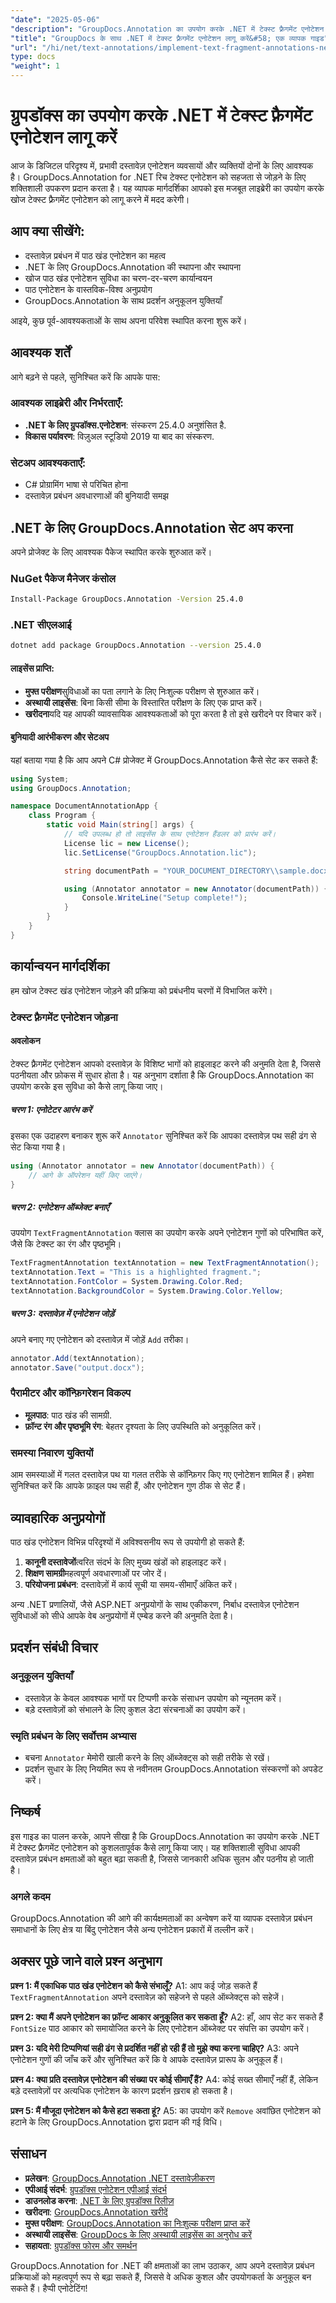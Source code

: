 ```yaml
---
"date": "2025-05-06"
"description": "GroupDocs.Annotation का उपयोग करके .NET में टेक्स्ट फ़्रैगमेंट एनोटेशन को लागू करने का तरीका जानें। यह मार्गदर्शिका कुशल दस्तावेज़ प्रबंधन के लिए सेटअप, कार्यान्वयन और व्यावहारिक अनुप्रयोगों को कवर करती है।"
"title": "GroupDocs के साथ .NET में टेक्स्ट फ़्रैगमेंट एनोटेशन लागू करें&#58; एक व्यापक गाइड"
"url": "/hi/net/text-annotations/implement-text-fragment-annotations-net-groupdocs/"
type: docs
"weight": 1
---
```


# ग्रुपडॉक्स का उपयोग करके .NET में टेक्स्ट फ़्रैगमेंट एनोटेशन लागू करें

आज के डिजिटल परिदृश्य में, प्रभावी दस्तावेज़ एनोटेशन व्यवसायों और व्यक्तियों दोनों के लिए आवश्यक है। GroupDocs.Annotation for .NET रिच टेक्स्ट एनोटेशन को सहजता से जोड़ने के लिए शक्तिशाली उपकरण प्रदान करता है। यह व्यापक मार्गदर्शिका आपको इस मजबूत लाइब्रेरी का उपयोग करके खोज टेक्स्ट फ़्रैगमेंट एनोटेशन को लागू करने में मदद करेगी।

## आप क्या सीखेंगे:
- दस्तावेज़ प्रबंधन में पाठ खंड एनोटेशन का महत्व
- .NET के लिए GroupDocs.Annotation की स्थापना और स्थापना
- खोज पाठ खंड एनोटेशन सुविधा का चरण-दर-चरण कार्यान्वयन
- पाठ एनोटेशन के वास्तविक-विश्व अनुप्रयोग
- GroupDocs.Annotation के साथ प्रदर्शन अनुकूलन युक्तियाँ

आइये, कुछ पूर्व-आवश्यकताओं के साथ अपना परिवेश स्थापित करना शुरू करें।

## आवश्यक शर्तें

आगे बढ़ने से पहले, सुनिश्चित करें कि आपके पास:

### आवश्यक लाइब्रेरी और निर्भरताएँ:
- **.NET के लिए ग्रुपडॉक्स.एनोटेशन**: संस्करण 25.4.0 अनुशंसित है.
- **विकास पर्यावरण**: विज़ुअल स्टूडियो 2019 या बाद का संस्करण.

### सेटअप आवश्यकताएँ:
- C# प्रोग्रामिंग भाषा से परिचित होना
- दस्तावेज़ प्रबंधन अवधारणाओं की बुनियादी समझ

## .NET के लिए GroupDocs.Annotation सेट अप करना

अपने प्रोजेक्ट के लिए आवश्यक पैकेज स्थापित करके शुरुआत करें।

### NuGet पैकेज मैनेजर कंसोल
```bash
Install-Package GroupDocs.Annotation -Version 25.4.0
```

### .NET सीएलआई
```bash
dotnet add package GroupDocs.Annotation --version 25.4.0
```

#### लाइसेंस प्राप्ति:
- **मुफ्त परीक्षण**सुविधाओं का पता लगाने के लिए निःशुल्क परीक्षण से शुरुआत करें।
- **अस्थायी लाइसेंस**: बिना किसी सीमा के विस्तारित परीक्षण के लिए एक प्राप्त करें।
- **खरीदना**यदि यह आपकी व्यावसायिक आवश्यकताओं को पूरा करता है तो इसे खरीदने पर विचार करें।

#### बुनियादी आरंभीकरण और सेटअप
यहां बताया गया है कि आप अपने C# प्रोजेक्ट में GroupDocs.Annotation कैसे सेट कर सकते हैं:

```csharp
using System;
using GroupDocs.Annotation;

namespace DocumentAnnotationApp {
    class Program {
        static void Main(string[] args) {
            // यदि उपलब्ध हो तो लाइसेंस के साथ एनोटेशन हैंडलर को प्रारंभ करें।
            License lic = new License();
            lic.SetLicense("GroupDocs.Annotation.lic");

            string documentPath = "YOUR_DOCUMENT_DIRECTORY\\sample.docx";

            using (Annotator annotator = new Annotator(documentPath)) {
                Console.WriteLine("Setup complete!");
            }
        }
    }
}
```

## कार्यान्वयन मार्गदर्शिका
हम खोज टेक्स्ट खंड एनोटेशन जोड़ने की प्रक्रिया को प्रबंधनीय चरणों में विभाजित करेंगे।

### टेक्स्ट फ़्रैगमेंट एनोटेशन जोड़ना
#### अवलोकन
टेक्स्ट फ़्रैगमेंट एनोटेशन आपको दस्तावेज़ के विशिष्ट भागों को हाइलाइट करने की अनुमति देता है, जिससे पठनीयता और फ़ोकस में सुधार होता है। यह अनुभाग दर्शाता है कि GroupDocs.Annotation का उपयोग करके इस सुविधा को कैसे लागू किया जाए।

##### चरण 1: एनोटेटर आरंभ करें
इसका एक उदाहरण बनाकर शुरू करें `Annotator` सुनिश्चित करें कि आपका दस्तावेज़ पथ सही ढंग से सेट किया गया है।

```csharp
using (Annotator annotator = new Annotator(documentPath)) {
    // आगे के ऑपरेशन यहीं किए जाएंगे।
}
```

##### चरण 2: एनोटेशन ऑब्जेक्ट बनाएँ
उपयोग `TextFragmentAnnotation` क्लास का उपयोग करके अपने एनोटेशन गुणों को परिभाषित करें, जैसे कि टेक्स्ट का रंग और पृष्ठभूमि।

```csharp
TextFragmentAnnotation textAnnotation = new TextFragmentAnnotation();
textAnnotation.Text = "This is a highlighted fragment.";
textAnnotation.FontColor = System.Drawing.Color.Red;
textAnnotation.BackgroundColor = System.Drawing.Color.Yellow;
```

##### चरण 3: दस्तावेज़ में एनोटेशन जोड़ें
अपने बनाए गए एनोटेशन को दस्तावेज़ में जोड़ें `Add` तरीका।

```csharp
annotator.Add(textAnnotation);
annotator.Save("output.docx");
```

### पैरामीटर और कॉन्फ़िगरेशन विकल्प
- **मूलपाठ**: पाठ खंड की सामग्री.
- **फ़ॉन्ट रंग और पृष्ठभूमि रंग**: बेहतर दृश्यता के लिए उपस्थिति को अनुकूलित करें।

### समस्या निवारण युक्तियों
आम समस्याओं में गलत दस्तावेज़ पथ या गलत तरीके से कॉन्फ़िगर किए गए एनोटेशन शामिल हैं। हमेशा सुनिश्चित करें कि आपके फ़ाइल पथ सही हैं, और एनोटेशन गुण ठीक से सेट हैं।

## व्यावहारिक अनुप्रयोगों
पाठ खंड एनोटेशन विभिन्न परिदृश्यों में अविश्वसनीय रूप से उपयोगी हो सकते हैं:
1. **कानूनी दस्तावेजों**त्वरित संदर्भ के लिए मुख्य खंडों को हाइलाइट करें।
2. **शिक्षण सामग्री**महत्वपूर्ण अवधारणाओं पर जोर दें।
3. **परियोजना प्रबंधन**: दस्तावेज़ों में कार्य सूची या समय-सीमाएँ अंकित करें।

अन्य .NET प्रणालियों, जैसे ASP.NET अनुप्रयोगों के साथ एकीकरण, निर्बाध दस्तावेज़ एनोटेशन सुविधाओं को सीधे आपके वेब अनुप्रयोगों में एम्बेड करने की अनुमति देता है।

## प्रदर्शन संबंधी विचार
### अनुकूलन युक्तियाँ
- दस्तावेज़ के केवल आवश्यक भागों पर टिप्पणी करके संसाधन उपयोग को न्यूनतम करें।
- बड़े दस्तावेज़ों को संभालने के लिए कुशल डेटा संरचनाओं का उपयोग करें।

### स्मृति प्रबंधन के लिए सर्वोत्तम अभ्यास
- बचना `Annotator` मेमोरी खाली करने के लिए ऑब्जेक्ट्स को सही तरीके से रखें।
- प्रदर्शन सुधार के लिए नियमित रूप से नवीनतम GroupDocs.Annotation संस्करणों को अपडेट करें।

## निष्कर्ष
इस गाइड का पालन करके, आपने सीखा है कि GroupDocs.Annotation का उपयोग करके .NET में टेक्स्ट फ़्रैगमेंट एनोटेशन को कुशलतापूर्वक कैसे लागू किया जाए। यह शक्तिशाली सुविधा आपकी दस्तावेज़ प्रबंधन क्षमताओं को बहुत बढ़ा सकती है, जिससे जानकारी अधिक सुलभ और पठनीय हो जाती है।

### अगले कदम
GroupDocs.Annotation की आगे की कार्यक्षमताओं का अन्वेषण करें या व्यापक दस्तावेज़ प्रबंधन समाधानों के लिए क्षेत्र या बिंदु एनोटेशन जैसे अन्य एनोटेशन प्रकारों में तल्लीन करें।

## अक्सर पूछे जाने वाले प्रश्न अनुभाग
**प्रश्न 1: मैं एकाधिक पाठ खंड एनोटेशन को कैसे संभालूँ?**
A1: आप कई जोड़ सकते हैं `TextFragmentAnnotation` अपने दस्तावेज़ को सहेजने से पहले ऑब्जेक्ट्स को सहेजें।

**प्रश्न 2: क्या मैं अपने एनोटेशन का फ़ॉन्ट आकार अनुकूलित कर सकता हूँ?**
A2: हाँ, आप सेट कर सकते हैं `FontSize` पाठ आकार को समायोजित करने के लिए एनोटेशन ऑब्जेक्ट पर संपत्ति का उपयोग करें।

**प्रश्न 3: यदि मेरी टिप्पणियां सही ढंग से प्रदर्शित नहीं हो रही हैं तो मुझे क्या करना चाहिए?**
A3: अपने एनोटेशन गुणों की जाँच करें और सुनिश्चित करें कि वे आपके दस्तावेज़ प्रारूप के अनुकूल हैं।

**प्रश्न 4: क्या प्रति दस्तावेज़ एनोटेशन की संख्या पर कोई सीमाएँ हैं?**
A4: कोई सख्त सीमाएँ नहीं हैं, लेकिन बड़े दस्तावेज़ों पर अत्यधिक एनोटेशन के कारण प्रदर्शन ख़राब हो सकता है।

**प्रश्न 5: मैं मौजूदा एनोटेशन को कैसे हटा सकता हूं?**
A5: का उपयोग करें `Remove` अवांछित एनोटेशन को हटाने के लिए GroupDocs.Annotation द्वारा प्रदान की गई विधि।

## संसाधन
- **प्रलेखन**: [GroupDocs.Annotation .NET दस्तावेज़ीकरण](https://docs.groupdocs.com/annotation/net/)
- **एपीआई संदर्भ**: [ग्रुपडॉक्स एनोटेशन एपीआई संदर्भ](https://reference.groupdocs.com/annotation/net/)
- **डाउनलोड करना**: [.NET के लिए ग्रुपडॉक्स रिलीज़](https://releases.groupdocs.com/annotation/net/)
- **खरीदना**: [GroupDocs.Annotation खरीदें](https://purchase.groupdocs.com/buy)
- **मुफ्त परीक्षण**: [GroupDocs.Annotation का निःशुल्क परीक्षण प्राप्त करें](https://releases.groupdocs.com/annotation/net/)
- **अस्थायी लाइसेंस**: [GroupDocs के लिए अस्थायी लाइसेंस का अनुरोध करें](https://purchase.groupdocs.com/temporary-license/)
- **सहायता**: [ग्रुपडॉक्स फोरम और समर्थन](https://forum.groupdocs.com/c/annotation/)

GroupDocs.Annotation for .NET की क्षमताओं का लाभ उठाकर, आप अपने दस्तावेज़ प्रबंधन प्रक्रियाओं को महत्वपूर्ण रूप से बढ़ा सकते हैं, जिससे वे अधिक कुशल और उपयोगकर्ता के अनुकूल बन सकते हैं। हैप्पी एनोटेटिंग!